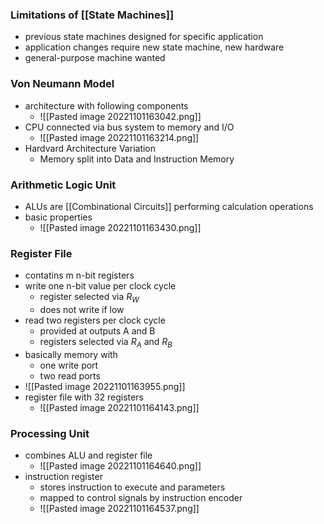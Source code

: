### Limitations of [[State Machines]]
+ previous state machines designed for specific application
+ application changes require new state machine, new hardware
+ general-purpose machine wanted

### Von Neumann Model
+ architecture with following components
	+ ![[Pasted image 20221101163042.png]]
+ CPU connected via bus system to memory and I/O
	+ ![[Pasted image 20221101163214.png]]
+ Hardvard Architecture Variation
	+ Memory split into Data and Instruction Memory

### Arithmetic Logic Unit
+ ALUs are [[Combinational Circuits]] performing calculation operations
+ basic properties
	+ ![[Pasted image 20221101163430.png]]

### Register File
+ contatins m n-bit registers
+ write one n-bit value per clock cycle
	+ register selected via $R_W$
	+ does not write if low
+ read two registers per clock cycle
	+ provided at outputs A and B
	+ registers selected via $R_A$ and $R_B$
+ basically memory with
	+ one write port
	+ two read ports
+ ![[Pasted image 20221101163955.png]]
+ register file with 32 registers
	+ ![[Pasted image 20221101164143.png]]

### Processing Unit
+ combines ALU and register file
	+ ![[Pasted image 20221101164640.png]]
+ instruction register
	+ stores instruction to execute and parameters
	+ mapped to control signals by instruction encoder
	+ ![[Pasted image 20221101164537.png]]


 
